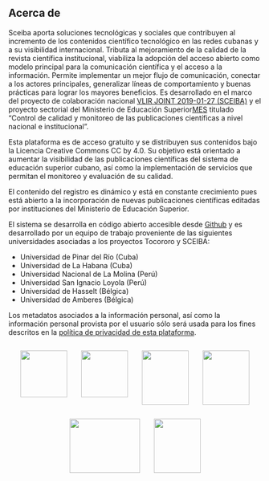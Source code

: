## Acerca de

Sceiba aporta soluciones tecnológicas y sociales que contribuyen al incremento de los contenidos científico tecnológico en las redes cubanas y a su visibilidad internacional. Tributa al mejoramiento de la calidad de la revista científica institucional, viabiliza la adopción del acceso abierto como modelo principal para la comunicación científica y el acceso a la información. Permite implementar un mejor flujo de comunicación, conectar a los actores principales, generalizar líneas de comportamiento y buenas prácticas para lograr los mayores beneficios. Es desarrollado en el marco del proyecto de colaboración nacional [VLIR JOINT 2019-01-27 (SCEIBA)](https://www.vliruos.be/en/projects/project/22?pid=4202) y el proyecto sectorial del Ministerio de Educación Superior[MES](https://www.mes.gob.cu/) titulado “Control de calidad y monitoreo de las publicaciones científicas a nivel nacional e institucional”.

Esta plataforma es de acceso gratuito y se distribuyen sus contenidos bajo la Licencia Creative Commons CC by 4.0. Su objetivo está orientado a aumentar la visibilidad de las publicaciones científicas del sistema de educación superior cubano, así como la implementación de servicios que permitan el monitoreo y evaluación de su calidad.

El contenido del registro es dinámico y está en constante crecimiento pues está abierto a la incorporación de nuevas publicaciones científicas editadas por instituciones del Ministerio de Educación Superior.

El sistema se desarrolla en código abierto accesible desde [Github](https://github.com/tocororo) y es desarrollado por un equipo de trabajo proveniente de las siguientes universidades asociadas a los proyectos Tocororo y SCEIBA:

* Universidad de Pinar del Río (Cuba)
* Universidad de La Habana (Cuba)
* Universidad Nacional de La Molina (Perú)
* Universidad San Ignacio Loyola (Perú)
* Universidad de Hasselt (Bélgica)
* Universidad de Amberes (Bélgica)

Los metadatos asociados a la información personal, así como la información personal provista por el usuario sólo será  usada para los fines descritos en la [política de privacidad de esta plataforma](https://sceiba-lab.upr.edu.cu/page/politicas).

<div style="display: flex; flex-direction: row; flex-wrap: wrap; justify-content: center">
    <img src="/assets/images/upr.png" width="93" style="margin:1em">
    <img src="/assets/images/uh.png" width="93" style="margin:1em">
    <img src="/assets/images/lamolina.jpg" width="93" height="108" style="margin:1em">
    <img src="/assets/images/usil.png" width="93" height="108" style="margin:1em">
    <img src="/assets/images/hasselt.png" width="140" height="108" style="margin:1em">
    <img src="/assets/images/antwerpent.png" width="93" height="108" style="margin:1em">
 </div>
